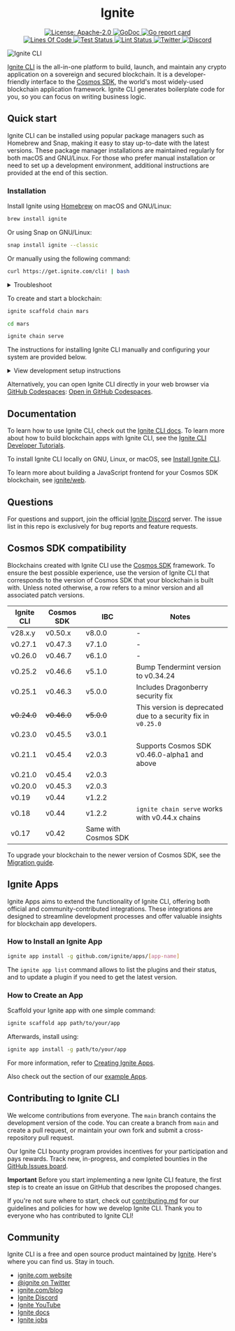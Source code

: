 <div align="center">
  <h1> Ignite </h1>
</div>

<div align="center">
  <a href="https://github.com/ignite/cli/blob/main/LICENSE">
    <img alt="License: Apache-2.0" src="https://img.shields.io/github/license/cosmos/cosmos-sdk.svg" />
  </a>
  <a href="https://pkg.go.dev/github.com/ignite/cli?tab=doc">
    <img alt="GoDoc" src="https://pkg.go.dev/badge/github.com/ignite/cli.svg" />
  </a>
  <a href="https://goreportcard.com/report/github.com/ignite/cli">
    <img alt="Go report card" src="https://goreportcard.com/badge/github.com/ignite/cli" />
  </a>
<!--
  <a href="https://codecov.io/gh/ignite/cli">
    <img alt="Code Coverage" src="https://codecov.io/gh/ignite/cli/branch/main/graph/badge.svg" />
  </a>
-->
</div>
<div align="center">
  <a href="https://github.com/ignite/cli">
    <img alt="Lines Of Code" src="https://tokei.rs/b1/github/ignite/cli" />
  </a>
  <a href="https://github.com/ignite/cli/actions/workflows/test.yml">
    <img alt="Test Status" src="https://github.com/ignite/cli/workflows/Test/badge.svg" />
  <a href="https://github.com/ignite/cli/actions/workflows/test-lint.yml">
    <img alt="Lint Status" src="https://github.com/ignite/cli/workflows/Lint/badge.svg" />
  <a href="https://x.com/ignite" target="_blank"><img alt="Twitter" src="https://img.shields.io/twitter/follow/ignite" />
  <a href="https://discord.com/invite/ignite" target="_blank"><img alt="Discord" src="https://img.shields.io/discord/893126937067802685"></a>
</div>

![Ignite CLI](./assets/ignite-cli.png)

[Ignite CLI](https://ignite.com/cli) is the all-in-one platform to build,
launch, and maintain any crypto application on a sovereign and secured
blockchain. It is a developer-friendly interface to the [Cosmos
SDK](https://github.com/cosmos/cosmos-sdk), the world's most widely-used
blockchain application framework. Ignite CLI generates boilerplate code for you,
so you can focus on writing business logic.

## Quick start

Ignite CLI can be installed using popular package managers such as Homebrew and Snap, making it easy to stay up-to-date with the latest versions. These package manager installations are maintained regularly for both macOS and GNU/Linux. For those who prefer manual installation or need to set up a development environment, additional instructions are provided at the end of this section.

### Installation

Install Ignite using [Homebrew](https://formulae.brew.sh/formula/ignite) on macOS and GNU/Linux:

```sh
brew install ignite
```

Or using Snap on GNU/Linux:

```sh
snap install ignite --classic
```

Or manually using the following command:

```sh
curl https://get.ignite.com/cli! | bash
```

<details>
  <summary>Troubleshoot</summary>

If Ignite doesn't automatically move to your `/usr/local/bin` directory, use the following command:

```sh
sudo mv ignite /usr/local/bin
```

If you encounter an error, you may need to create the `/usr/local/bin` directory and set the necessary permissions:

```sh
mkdir /usr/local/bin
sudo chown -R $(whoami) /usr/local/bin
```

</details>

To create and start a blockchain:

```sh
ignite scaffold chain mars

cd mars

ignite chain serve
```

The instructions for installing Ignite CLI manually and configuring your system are provided below.

<details>
  <summary>View development setup instructions</summary>

#### Supported Operating Systems

- GNU/Linux
- macOS

#### Install Go

1. Install the latest version of Go.
2. Download the release suitable for your system.
3. Follow the installation instructions.

**Note:** We recommend not using `brew` to install Go.

#### Add the Go bin Directory to Your PATH

1. Edit your `~/.bashrc` file and add the following line:

   ```sh
   export PATH=$PATH:$(go env GOPATH)/bin
   ```

2. Apply the changes:

   ```sh
   source ~/.bashrc
   ```

#### Remove Existing Ignite CLI Installations

1. Remove the Ignite CLI binary:

   ```sh
   rm $(which ignite)
   ```

   You may need to run this with `sudo`.

2. Repeat the step until all Ignite CLI installations are removed.

#### Install Ignite CLI

```sh
curl https://get.ignite.com/cli! | bash
```

#### Clone the Ignite CLI Repo

1. Clone the repository:

   ```sh
   git clone --depth=1 git@github.com:ignite/cli.git
   ```

2. Change to the `cli` directory:

   ```sh
   cd cli
   ```

#### Run make install

```sh
make install
```

#### Verify Your Ignite CLI Version

```sh
ignite version
```

</details>

Alternatively, you can open Ignite CLI directly in your web browser via [GitHub Codespaces](https://github.com/features/codespaces): [Open in GitHub Codespaces](https://github.dev/ignite/cli).

## Documentation

To learn how to use Ignite CLI, check out the [Ignite CLI
docs](https://docs.ignite.com). To learn more about how to build blockchain apps
with Ignite CLI, see the [Ignite CLI Developer
Tutorials](https://tutorials.ignite.com).

To install Ignite CLI locally on GNU, Linux, or macOS, see [Install Ignite
CLI](https://docs.ignite.com/welcome/install).

To learn more about building a JavaScript frontend for your Cosmos SDK
blockchain, see [ignite/web](https://github.com/ignite/web).

## Questions

For questions and support, join the official [Ignite
Discord](https://discord.gg/ignite) server. The issue list in this repo is
exclusively for bug reports and feature requests.

## Cosmos SDK compatibility

Blockchains created with Ignite CLI use the [Cosmos
SDK](https://github.com/cosmos/cosmos-sdk) framework. To ensure the best
possible experience, use the version of Ignite CLI that corresponds to the
version of Cosmos SDK that your blockchain is built with. Unless noted
otherwise, a row refers to a minor version and all associated patch versions.

| Ignite CLI  | Cosmos SDK  | IBC                  | Notes                                                         |
| ----------- | ----------- | -------------------- | ------------------------------------------------------------- |
| v28.x.y     | v0.50.x     | v8.0.0               | -                                                             |
| v0.27.1     | v0.47.3     | v7.1.0               | -                                                             |
| v0.26.0     | v0.46.7     | v6.1.0               | -                                                             |
| v0.25.2     | v0.46.6     | v5.1.0               | Bump Tendermint version to v0.34.24                           |
| v0.25.1     | v0.46.3     | v5.0.0               | Includes Dragonberry security fix                             |
| ~~v0.24.0~~ | ~~v0.46.0~~ | ~~v5.0.0~~           | This version is deprecated due to a security fix in `v0.25.0` |
| v0.23.0     | v0.45.5     | v3.0.1               |                                                               |
| v0.21.1     | v0.45.4     | v2.0.3               | Supports Cosmos SDK v0.46.0-alpha1 and above                  |
| v0.21.0     | v0.45.4     | v2.0.3               |                                                               |
| v0.20.0     | v0.45.3     | v2.0.3               |                                                               |
| v0.19       | v0.44       | v1.2.2               |                                                               |
| v0.18       | v0.44       | v1.2.2               | `ignite chain serve` works with v0.44.x chains                |
| v0.17       | v0.42       | Same with Cosmos SDK |                                                               |

To upgrade your blockchain to the newer version of Cosmos SDK, see the
[Migration guide](https://docs.ignite.com/migration).

## Ignite Apps

Ignite Apps aims to extend the functionality of Ignite CLI, offering both official and community-contributed integrations. These integrations are designed to streamline development processes and offer valuable insights for blockchain app developers.

### How to Install an Ignite App

```bash
ignite app install -g github.com/ignite/apps/[app-name]
```

The `ignite app list` command allows to list the plugins and their status, and to
update a plugin if you need to get the latest version.

### How to Create an App

Scaffold your Ignite app with one simple command:

```bash
ignite scaffold app path/to/your/app
```

Afterwards, install using:

```bash
ignite app install -g path/to/your/app
```

For more information, refer to [Creating Ignite Apps](https://docs.ignite.com/apps/developing-apps).

Also check out the section of our [example Apps](https://github.com/ignite/apps/tree/main/examples).

## Contributing to Ignite CLI

We welcome contributions from everyone. The `main` branch contains the
development version of the code. You can create a branch from `main` and
create a pull request, or maintain your own fork and submit a cross-repository
pull request.

Our Ignite CLI bounty program provides incentives for your participation and
pays rewards. Track new, in-progress, and completed bounties in the [GitHub Issues
board](https://github.com/ignite/cli/issues?q=is%3Aissue+is%3Aopen+label%3Abounty).

**Important** Before you start implementing a new Ignite CLI feature, the first
step is to create an issue on GitHub that describes the proposed changes.

If you're not sure where to start, check out [contributing.md](contributing.md)
for our guidelines and policies for how we develop Ignite CLI. Thank you to
everyone who has contributed to Ignite CLI!

## Community

Ignite CLI is a free and open source product maintained by
[Ignite](https://ignite.com). Here's where you can find us. Stay in touch.

- [ignite.com website](https://ignite.com)
- [@ignite on Twitter](https://x.com/ignite)
- [ignite.com/blog](https://ignite.com/blog)
- [Ignite Discord](https://discord.com/invite/ignite)
- [Ignite YouTube](https://www.youtube.com/@ignitehq)
- [Ignite docs](https://docs.ignite.com)
- [Ignite jobs](https://ignite.com/careers)
